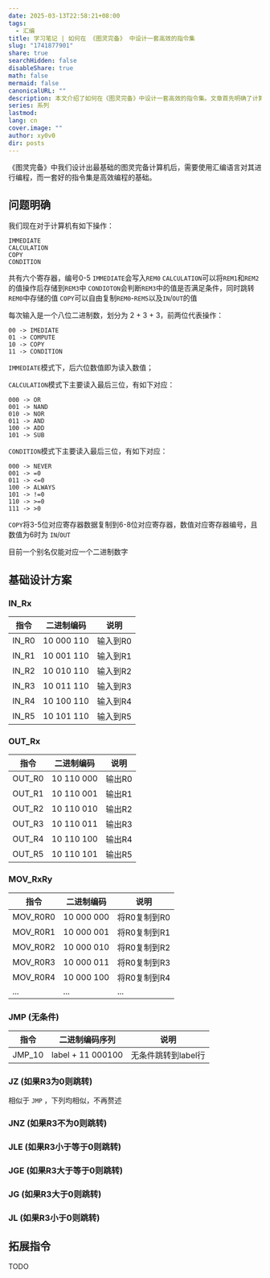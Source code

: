 ```yaml
---
date: 2025-03-13T22:58:21+08:00
tags:
  - 汇编
title: 学习笔记 | 如何在 《图灵完备》 中设计一套高效的指令集
slug: "1741877901"
share: true
searchHidden: false
disableShare: true
math: false
mermaid: false
canonicalURL: ""
description: 本文介绍了如何在《图灵完备》中设计一套高效的指令集。文章首先明确了计算机的基本操作，包括IMMEDIATE、CALCULATION、COPY和CONDITION，并详细说明了这些操作的二进制编码和功能。接着，文章提出了基础设计方案，包括输入输出指令（如INRx和OUTRx）、寄存器复制指令（如MOVRxRy）以及条件跳转指令（如JMP、JZ等）。通过这些指令集的设计，可以实现高效的汇编语言编程，为图灵完备计算机的操作提供基础支持。
series: 系列
lastmod: 
lang: cn
cover.image: ""
author: xy0v0
dir: posts
---
```

《图灵完备》中我们设计出最基础的图灵完备计算机后，需要使用汇编语言对其进行编程，而一套好的指令集是高效编程的基础。

## 问题明确

我们现在对于计算机有如下操作：

```
IMMEDIATE
CALCULATION
COPY
CONDITION
```

共有六个寄存器，编号0-5
`IMMEDIATE`会写入`REM0`
`CALCULATION`可以将`REM1`和`REM2`的值操作后存储到`REM3`中
`CONDIOTON`会判断`REM3`中的值是否满足条件，同时跳转`REM0`中存储的值
`COPY`可以自由复制`REM0`-`REM5`以及`IN`/`OUT`的值

每次输入是一个八位二进制数，划分为 2 + 3 + 3，前两位代表操作：

```
00 -> IMEDIATE
01 -> COMPUTE
10 -> COPY
11 -> CONDITION
```

`IMMEDIATE`模式下，后六位数值即为读入数值；

`CALCULATION`模式下主要读入最后三位，有如下对应：

```
000 -> OR
001 -> NAND
010 -> NOR
011 -> AND
100 -> ADD
101 -> SUB
```

`CONDITION`模式下主要读入最后三位，有如下对应：

```
000 -> NEVER
001 -> =0
011 -> <=0
100 -> ALWAYS
101 -> !=0
110 -> >=0
111 -> >0
```

`COPY`将3-5位对应寄存器数据复制到6-8位对应寄存器，数值对应寄存器编号，且数值为6时为 `IN`/`OUT`

目前一个别名仅能对应一个二进制数字

## 基础设计方案

### IN_Rx

|指令|二进制编码|说明|
|---|---|---|
|IN_R0|10 000 110|输入到R0|
|IN_R1|10 001 110|输入到R1|
|IN_R2|10 010 110|输入到R2|
|IN_R3|10 011 110|输入到R3|
|IN_R4|10 100 110|输入到R4|
|IN_R5|10 101 110|输入到R5|

### OUT_Rx

|指令|二进制编码|说明|
|---|---|---|
|OUT_R0|10 110 000|输出R0|
|OUT_R1|10 110 001|输出R1|
|OUT_R2|10 110 010|输出R2|
|OUT_R3|10 110 011|输出R3|
|OUT_R4|10 110 100|输出R4|
|OUT_R5|10 110 101|输出R5|

### MOV_RxRy

| 指令       | 二进制编码      | 说明       |
| -------- | ---------- | -------- |
| MOV_R0R0 | 10 000 000 | 将R0复制到R0 |
| MOV_R0R1 | 10 000 001 | 将R0复制到R1 |
| MOV_R0R2 | 10 000 010 | 将R0复制到R2 |
| MOV_R0R3 | 10 000 011 | 将R0复制到R3 |
| MOV_R0R4 | 10 000 100 | 将R0复制到R4 |
| ...      | ...        | ...      |

### JMP (无条件)

|指令|二进制编码序列|说明|
|---|---|---|
|JMP_10|label + 11 000100|无条件跳转到label行|

### JZ (如果R3为0则跳转)

相似于 `JMP` ，下列均相似，不再赘述

### JNZ (如果R3不为0则跳转)

### JLE (如果R3小于等于0则跳转)

### JGE (如果R3大于等于0则跳转)

### JG (如果R3大于0则跳转)

### JL (如果R3小于0则跳转)

## 拓展指令

TODO


